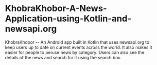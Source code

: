 # KhobraKhobor-A-News-Application-using-Kotlin-and-newsapi.org
KhobraKhobor -- An Android app built in Kotlin that uses newsapi.org to keep users up to date on current events across the world. It also makes it easier for people to peruse news by category. Users can also see the details of the news and search for it using the search box.

